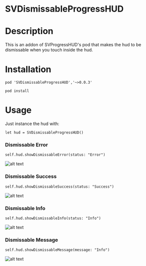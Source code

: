 # SVDismissableProgressHUD

# Description

This is an addon of SVProgressHUD's pod that makes the hud to be dismissable when you touch inside the hud.

# Installation

`pod 'SVDismissableProgressHUD','~>0.0.3'`

`pod install`

# Usage

Just instance the hud with:

`let hud = SVDismissableProgressHUD()`

### Dismissable Error

`self.hud.showDismissableError(status: "Error")`

![alt text](https://github.com/aluco100/SVDismissableProgressHUD/blob/master/Imgs/error.png)

### Dismissable Success

`self.hud.showDismissableSuccess(status: "Success")`

![alt text](https://github.com/aluco100/SVDismissableProgressHUD/blob/master/Imgs/success.png "Success")

### Dismissable Info

`self.hud.showDismissableInfo(status: "Info")`

![alt text](https://github.com/aluco100/SVDismissableProgressHUD/blob/master/Imgs/info.png "Info")

### Dismissable Message

`self.hud.showDismissableMessage(message: "Info")`

![alt text](https://github.com/aluco100/SVDismissableProgressHUD/blob/master/Imgs/message.png "Message")
